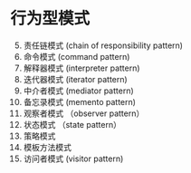 # 行为型模式
5. 责任链模式 (chain of responsibility pattern)
6. 命令模式 (command pattern)
12. 解释器模式 (interpreter pattern)
4. 迭代器模式 (iterator pattern)
11. 中介者模式 (mediator pattern)
7. 备忘录模式 (memento pattern)
3. 观察者模式 （observer pattern）
8. 状态模式 （state pattern）
1. 策略模式
2. 模板方法模式
9. 访问者模式 (visitor pattern)
